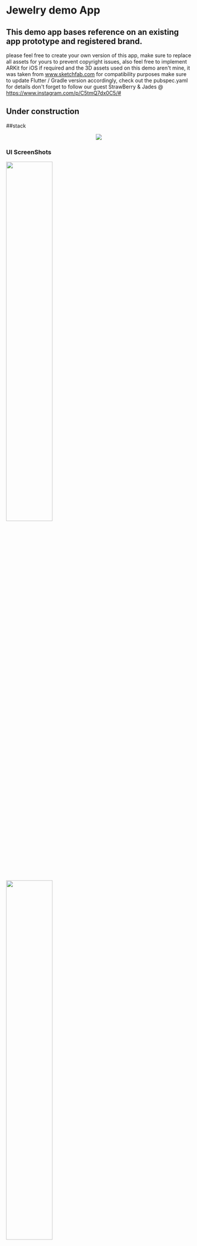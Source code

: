 # Jewelry demo App
## This demo app bases reference on an existing app prototype and registered brand. 
please feel free to create your own version of this app, make sure to replace all assets for yours to prevent copyright issues,
also feel free to implement ARKit for iOS if required and the 3D assets used on this demo aren't mine, it was taken from www.sketchfab.com
for compatibility purposes make sure to update Flutter / Gradle version accordingly, check out the pubspec.yaml for details
don't forget to follow our guest StrawBerry & Jades @ https://www.instagram.com/p/C5tmQ7dx0C5/#
## Under construction

##stack 
<p align='center'>
  <a href='https://skillicons.dev'>
    <img src='https://skillicons.dev/icons?i=dart,flutter,firebase,gradle,ai,blender' />
  </a>
</p> 

### UI ScreenShots

<p>
  <img src='https://github.com/user-attachments/assets/3d8c310c-85ad-4ce5-9649-3d5bed3abc57' width=50%  heigth=50%/>
  <img src='https://github.com/user-attachments/assets/2d07cf02-65f5-41ab-9e48-39e73b7f6fee' width=50% />
  <video src='https://github.com/user-attachments/assets/341cafa8-15bb-4d63-bb11-b39e07bdaea0' />
</p>

